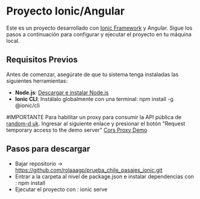 # Proyecto Ionic/Angular

Este es un proyecto desarrollado con [Ionic Framework](https://ionicframework.com/) y Angular. Sigue los pasos a continuación para configurar y ejecutar el proyecto en tu máquina local.

## Requisitos Previos

Antes de comenzar, asegúrate de que tu sistema tenga instaladas las siguientes herramientas:

- **Node.js**: [Descargar e instalar Node.js](https://nodejs.org/)
- **Ionic CLI**: Instálalo globalmente con una terminal:
  npm install -g @ionic/cli

#IMPORTANTE
Para habilitar un proxy para consumir la API pública de [random-d uk](https://random-d.uk/api). Ingresar al siguiente enlace y presionar el botón "Request temporary access to the demo server" [Cors Proxy Demo](https://cors-anywhere.herokuapp.com/corsdemo)

## Pasos para descargar
- Bajar repositorio -> https://github.com/rolaaagp/prueba_chile_pasajes_ionic.git
- Entrar a la carpeta al nivel de package.json e instalar dependencias con :
  npm install
- Ejecutar el proyecto con :
  ionic serve

